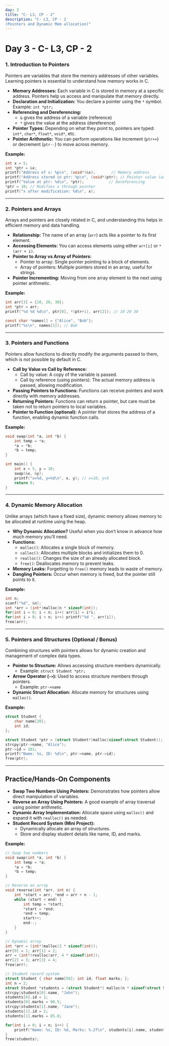 ```yaml
---
day: 3
title: "C- L3, CP - 2"
description: "C- L3, CP - 2
(Pointers and Dynamic Mem allocation)"
---
```


# Day 3 - C- L3, CP - 2

### 1. Introduction to Pointers

Pointers are variables that store the memory addresses of other variables. Learning pointers is essential to understand how memory works in C.

- **Memory Addresses:** Each variable in C is stored in memory at a specific address. Pointers help us access and manipulate that memory directly.
- **Declaration and Initialization:** You declare a pointer using the `*` symbol. Example: `int *ptr;`
- **Referencing and Dereferencing:**
  - `&` gives the address of a variable (reference)
  - `*` gives the value at the address (dereference)
- **Pointer Types:** Depending on what they point to, pointers are typed: `int*`, `char*`, `float*`, `void*`, etc.
- **Pointer Arithmetic:** You can perform operations like increment (`ptr++`) or decrement (`ptr--`) to move across memory.

**Example:**
```c
int x = 5;
int *ptr = &x;
printf("Address of x: %p\n", (void*)&x);       // Memory address
printf("Address stored in ptr: %p\n", (void*)ptr); // Pointer value (address)
printf("Value at ptr: %d\n", *ptr);           // Dereferencing
*ptr = 10; // Modifies x through pointer
printf("x after modification: %d\n", x);
```

---

### 2. Pointers and Arrays

Arrays and pointers are closely related in C, and understanding this helps in efficient memory and data handling.

- **Relationship:** The name of an array (`arr`) acts like a pointer to its first element.
- **Accessing Elements:** You can access elements using either `arr[i]` or `*(arr + i)`.
- **Pointer to Array vs Array of Pointers:**
  - Pointer to array: Single pointer pointing to a block of elements.
  - Array of pointers: Multiple pointers stored in an array, useful for strings.
- **Pointer Incrementing:** Moving from one array element to the next using pointer arithmetic.

**Example:**
```c
int arr[3] = {10, 20, 30};
int *ptr = arr;
printf("%d %d %d\n", ptr[0], *(ptr+1), arr[2]); // 10 20 30

const char *names[] = {"Alice", "Bob"};
printf("%s\n", names[1]); // Bob
```

---

### 3. Pointers and Functions

Pointers allow functions to directly modify the arguments passed to them, which is not possible by default in C.

- **Call by Value vs Call by Reference:**
  - Call by value: A copy of the variable is passed.
  - Call by reference (using pointers): The actual memory address is passed, allowing modification.
- **Passing Pointers to Functions:** Functions can receive pointers and work directly with memory addresses.
- **Returning Pointers:** Functions can return a pointer, but care must be taken not to return pointers to local variables.
- **Pointer to Function (optional):** A pointer that stores the address of a function, enabling dynamic function calls.

**Example:**
```c
void swap(int *a, int *b) {
    int temp = *a;
    *a = *b;
    *b = temp;
}

int main() {
    int x = 5, y = 10;
    swap(&x, &y);
    printf("x=%d, y=%d\n", x, y); // x=10, y=5
    return 0;
}
```

---

### 4. Dynamic Memory Allocation

Unlike arrays (which have a fixed size), dynamic memory allows memory to be allocated at runtime using the heap.

- **Why Dynamic Allocation?** Useful when you don’t know in advance how much memory you’ll need.
- **Functions:**
  - `malloc()`: Allocates a single block of memory.
  - `calloc()`: Allocates multiple blocks and initializes them to 0.
  - `realloc()`: Changes the size of an already allocated block.
  - `free()`: Deallocates memory to prevent leaks.
- **Memory Leaks:** Forgetting to `free()` memory leads to waste of memory.
- **Dangling Pointers:** Occur when memory is freed, but the pointer still points to it.

**Example:**
```c
int n;
scanf("%d", &n);
int *arr = (int*)malloc(n * sizeof(int));
for(int i = 0; i < n; i++) arr[i] = i*i;
for(int i = 0; i < n; i++) printf("%d ", arr[i]);
free(arr);
```

---

### 5. Pointers and Structures (Optional / Bonus)

Combining structures with pointers allows for dynamic creation and management of complex data types.

- **Pointer to Structure:** Allows accessing structure members dynamically.
  - Example: `struct Student *ptr;`
- **Arrow Operator (`->`):** Used to access structure members through pointers.
  - Example: `ptr->name`
- **Dynamic Struct Allocation:** Allocate memory for structures using `malloc()`.

**Example:**
```c
struct Student {
    char name[20];
    int id;
};

struct Student *ptr = (struct Student*)malloc(sizeof(struct Student));
strcpy(ptr->name, "Alice");
ptr->id = 101;
printf("Name: %s, ID: %d\n", ptr->name, ptr->id);
free(ptr);
```

---

## Practice/Hands-On Components

- **Swap Two Numbers Using Pointers:** Demonstrates how pointers allow direct manipulation of variables.
- **Reverse an Array Using Pointers:** A good example of array traversal using pointer arithmetic.
- **Dynamic Array Implementation:** Allocate space using `malloc()` and expand it with `realloc()` as needed.
- **Student Record System (Mini Project):**
  - Dynamically allocate an array of structures.
  - Store and display student details like name, ID, and marks.

**Example:**
```c
// Swap two numbers
void swap(int *a, int *b) {
    int temp = *a;
    *a = *b;
    *b = temp;
}

// Reverse an array
void reverse(int *arr, int n) {
    int *start = arr, *end = arr + n - 1;
    while (start < end) {
        int temp = *start;
        *start = *end;
        *end = temp;
        start++;
        end--;
    }
}

// Dynamic array
int *arr = (int*)malloc(2 * sizeof(int));
arr[0] = 1; arr[1] = 2;
arr = (int*)realloc(arr, 4 * sizeof(int));
arr[2] = 3; arr[3] = 4;
free(arr);

// Student record system
struct Student { char name[50]; int id; float marks; };
int n = 2;
struct Student *students = (struct Student*) malloc(n * sizeof(struct Student));
strcpy(students[0].name, "John");
students[0].id = 1;
students[0].marks = 90.5;
strcpy(students[1].name, "Jane");
students[1].id = 2;
students[1].marks = 85.0;

for(int i = 0; i < n; i++) {
    printf("Name: %s, ID: %d, Marks: %.2f\n", students[i].name, students[i].id, students[i].marks);
}
free(students);
```